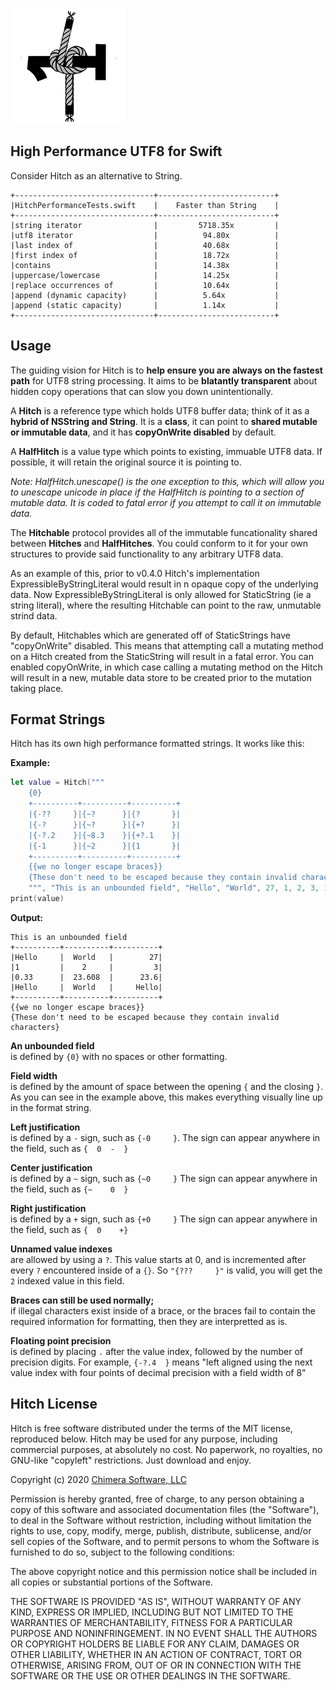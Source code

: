 ![](meta/icon.png)

## High Performance UTF8 for Swift

Consider Hitch as an alternative to String.

```
+-------------------------------+--------------------------+
|HitchPerformanceTests.swift    |    Faster than String    |
+-------------------------------+--------------------------+
|string iterator                |         5718.35x         |
|utf8 iterator                  |          94.80x          |
|last index of                  |          40.68x          |
|first index of                 |          18.72x          |
|contains                       |          14.38x          |
|uppercase/lowercase            |          14.25x          |
|replace occurrences of         |          10.64x          |
|append (dynamic capacity)      |          5.64x           |
|append (static capacity)       |          1.14x           |
+-------------------------------+--------------------------+
```

## Usage

The guiding vision for Hitch is to **help ensure you are always on the fastest path** for UTF8 string processing. It aims to be **blatantly transparent** about hidden copy operations that can slow you down unintentionally.

A **Hitch** is a reference type which holds UTF8 buffer data; think of it as a **hybrid of NSString and String**. It is a **class**, it can point to **shared mutable or immutable data**, and it has **copyOnWrite disabled** by default.

A **HalfHitch** is a value type which points to existing, immuable UTF8 data. If possible, it will retain the original source it is pointing to.  

*Note: HalfHitch.unescape() is the one exception to this, which will allow you to unescape unicode in place if the HalfHitch is pointing to a section of mutable data. It is coded to fatal error if you attempt to call it on immutable data.*

The **Hitchable** protocol provides all of the immutable funcationality shared between **Hitches** and **HalfHitches**. You could conform to it for your own structures to provide said functionality to any arbitrary UTF8 data.

As an example of this, prior to v0.4.0 Hitch's implementation ExpressibleByStringLiteral would result in n opaque copy of the underlying data. Now ExpressibleByStringLiteral is only allowed for StaticString (ie a string literal), where the resulting Hitchable can point to the raw, unmutable strind data.

By default, Hitchables which are generated off of StaticStrings have "copyOnWrite" disabled. This means that attempting call a mutating method on a Hitch created from the StaticString will result in a fatal error. You can enabled copyOnWrite, in which case calling a mutating method on the Hitch will result in a new, mutable data store to be created prior to the mutation taking place.


## Format Strings

Hitch has its own high performance formatted strings.  It works like this:

**Example:**

```swift
let value = Hitch("""
    {0}
    +----------+----------+----------+
    |{-??     }|{~?      }|{?       }|
    |{-?      }|{~?      }|{+?      }|
    |{-?.2    }|{~8.3    }|{+?.1    }|
    |{-1      }|{~2      }|{1       }|
    +----------+----------+----------+
    {{we no longer escape braces}}
    {These don't need to be escaped because they contain invalid characters}
    """, "This is an unbounded field", "Hello", "World", 27, 1, 2, 3, 1.0/3.0, 543.0/23.0, 99999.99999)
print(value)
```

**Output:**

```
This is an unbounded field
+----------+----------+----------+
|Hello     |  World   |        27|
|1         |    2     |         3|
|0.33      |  23.608  |      23.6|
|Hello     |  World   |     Hello|
+----------+----------+----------+
{{we no longer escape braces}}
{These don't need to be escaped because they contain invalid characters}
```

**An unbounded field**  
is defined by ```{0}``` with no spaces or other formatting.

**Field width**  
is defined by the amount of space between the opening ```{``` and the closing ```}```. As you can see in the example above, this makes everything visually line up in the format string.

**Left justification**  
is defined by a ```-``` sign, such as ```{-0     }```. The sign can appear anywhere in the field, such as ```{  0  -  }```

**Center justification**  
is defined by a ```~``` sign, such as ```{~0     }``` The sign can appear anywhere in the field, such as ```{~    0  }```

**Right justification**  
is defined by a ```+``` sign, such as ```{+0     }``` The sign can appear anywhere in the field, such as ```{  0    +}```

**Unnamed value indexes**  
are allowed by using a ```?```.  This value starts at 0, and is incremented after every ```?``` encountered inside of a ```{}```. So ```"{???     }"``` is valid, you will get the ```2``` indexed value in this field.

**Braces can still be used normally;**  
if illegal characters exist inside of a brace, or the braces fail to contain the required information for formatting, then they are interpretted as is.

**Floating point precision**  
is defined by placing ```.``` after the value index, followed by the number of precision digits. For example, ```{-?.4  }``` means "left aligned using the next value index with four points of decimal precision with a field width of 8"

## Hitch License

Hitch is free software distributed under the terms of the MIT license, reproduced below. Hitch may be used for any purpose, including commercial purposes, at absolutely no cost. No paperwork, no royalties, no GNU-like "copyleft" restrictions. Just download and enjoy.

Copyright (c) 2020 [Chimera Software, LLC](http://www.chimerasw.com)

Permission is hereby granted, free of charge, to any person obtaining a copy of this software and associated documentation files (the "Software"), to deal in the Software without restriction, including without limitation the rights to use, copy, modify, merge, publish, distribute, sublicense, and/or sell copies of the Software, and to permit persons to whom the Software is furnished to do so, subject to the following conditions:

The above copyright notice and this permission notice shall be included in all copies or substantial portions of the Software.

THE SOFTWARE IS PROVIDED "AS IS", WITHOUT WARRANTY OF ANY KIND, EXPRESS OR IMPLIED, INCLUDING BUT NOT LIMITED TO THE WARRANTIES OF MERCHANTABILITY, FITNESS FOR A PARTICULAR PURPOSE AND NONINFRINGEMENT. IN NO EVENT SHALL THE AUTHORS OR COPYRIGHT HOLDERS BE LIABLE FOR ANY CLAIM, DAMAGES OR OTHER LIABILITY, WHETHER IN AN ACTION OF CONTRACT, TORT OR OTHERWISE, ARISING FROM, OUT OF OR IN CONNECTION WITH THE SOFTWARE OR THE USE OR OTHER DEALINGS IN THE SOFTWARE.
